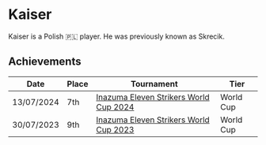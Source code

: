 # Kaiser

Kaiser is a Polish :poland: player. He was previously known as Skrecik.

## Achievements

|Date|Place|Tournament|Tier|
|-|-|-|-|
| 13/07/2024 | 7th | [Inazuma Eleven Strikers World Cup 2024](../../tournaments/worldcup24.md) | World Cup |
| 30/07/2023 | 9th | [Inazuma Eleven Strikers World Cup 2023](../../tournaments/worldcup23.md) | World Cup |